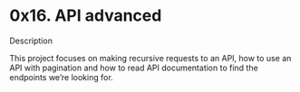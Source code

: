 # 0x16. API advanced
 Description
 
 This project focuses on making recursive requests to an API, how to use an API with pagination and how to read API documentation to find the endpoints we’re looking for.
